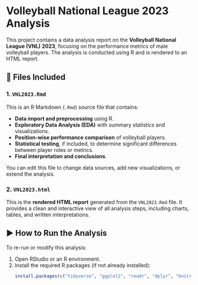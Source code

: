 # Volleyball National League 2023 Analysis

This project contains a data analysis report on the **Volleyball National League (VNL) 2023**, focusing on the performance metrics of male volleyball players. The analysis is conducted using R and is rendered to an HTML report.

## 📁 Files Included

### 1. `VNL2023.Rmd`
This is an R Markdown (`.Rmd`) source file that contains:
- **Data import and preprocessing** using R.
- **Exploratory Data Analysis (EDA)** with summary statistics and visualizations.
- **Position-wise performance comparison** of volleyball players.
- **Statistical testing**, if included, to determine significant differences between player roles or metrics.
- **Final interpretation and conclusions**.

You can edit this file to change data sources, add new visualizations, or extend the analysis.

### 2. `VNL2023.html`
This is the **rendered HTML report** generated from the `VNL2023.Rmd` file. It provides a clean and interactive view of all analysis steps, including charts, tables, and written interpretations.

## ▶️ How to Run the Analysis

To re-run or modify this analysis:

1. Open RStudio or an R environment.
2. Install the required R packages (if not already installed):
   ```r
   install.packages(c("tidyverse", "ggplot2", "readr", "dplyr", "knitr", "kableExtra"))
